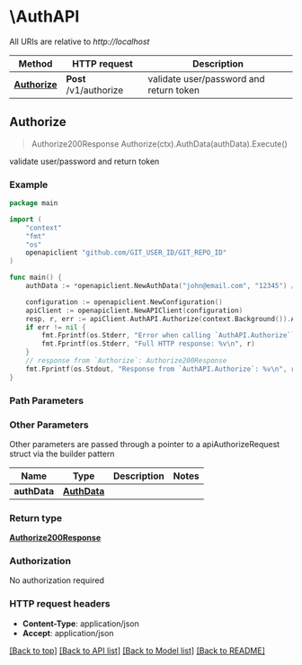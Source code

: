# \AuthAPI

All URIs are relative to *http://localhost*

Method | HTTP request | Description
------------- | ------------- | -------------
[**Authorize**](AuthAPI.md#Authorize) | **Post** /v1/authorize | validate user/password and return token



## Authorize

> Authorize200Response Authorize(ctx).AuthData(authData).Execute()

validate user/password and return token

### Example

```go
package main

import (
	"context"
	"fmt"
	"os"
	openapiclient "github.com/GIT_USER_ID/GIT_REPO_ID"
)

func main() {
	authData := *openapiclient.NewAuthData("john@email.com", "12345") // AuthData | 

	configuration := openapiclient.NewConfiguration()
	apiClient := openapiclient.NewAPIClient(configuration)
	resp, r, err := apiClient.AuthAPI.Authorize(context.Background()).AuthData(authData).Execute()
	if err != nil {
		fmt.Fprintf(os.Stderr, "Error when calling `AuthAPI.Authorize``: %v\n", err)
		fmt.Fprintf(os.Stderr, "Full HTTP response: %v\n", r)
	}
	// response from `Authorize`: Authorize200Response
	fmt.Fprintf(os.Stdout, "Response from `AuthAPI.Authorize`: %v\n", resp)
}
```

### Path Parameters



### Other Parameters

Other parameters are passed through a pointer to a apiAuthorizeRequest struct via the builder pattern


Name | Type | Description  | Notes
------------- | ------------- | ------------- | -------------
 **authData** | [**AuthData**](AuthData.md) |  | 

### Return type

[**Authorize200Response**](Authorize200Response.md)

### Authorization

No authorization required

### HTTP request headers

- **Content-Type**: application/json
- **Accept**: application/json

[[Back to top]](#) [[Back to API list]](../README.md#documentation-for-api-endpoints)
[[Back to Model list]](../README.md#documentation-for-models)
[[Back to README]](../README.md)

